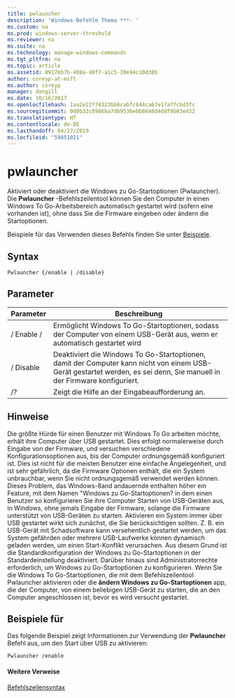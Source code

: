 ```yaml
---
title: pwlauncher
description: 'Windows-Befehle Thema ***- '
ms.custom: na
ms.prod: windows-server-threshold
ms.reviewer: na
ms.suite: na
ms.technology: manage-windows-commands
ms.tgt_pltfrm: na
ms.topic: article
ms.assetid: 0917bb7b-408a-40f7-a1c5-20e94c10d38b
author: coreyp-at-msft
ms.author: coreyp
manager: dongill
ms.date: 10/16/2017
ms.openlocfilehash: 1aa2e22f74323bb6cabfc644ca67e17a7fcbd3fc
ms.sourcegitcommit: 0d0b32c8986ba7db9536e0b8648d4ddf9b03e452
ms.translationtype: HT
ms.contentlocale: de-DE
ms.lasthandoff: 04/17/2019
ms.locfileid: "59851021"
---
```

# <a name="pwlauncher"></a>pwlauncher



Aktiviert oder deaktiviert die Windows zu Go-Startoptionen (Pwlauncher). Die **Pwlauncher** -Befehlszeilentool können Sie den Computer in einen Windows To Go-Arbeitsbereich automatisch gestartet wird (sofern eine vorhanden ist), ohne dass Sie die Firmware eingeben oder ändern die Startoptionen.

Beispiele für das Verwenden dieses Befehls finden Sie unter [Beispiele](#BKMK_examples).

## <a name="syntax"></a>Syntax

```
Pwlauncher {/enable | /disable}
```

## <a name="parameters"></a>Parameter

|Parameter|Beschreibung|
|---------|-----------|
|/ Enable /|Ermöglicht Windows To Go-Startoptionen, sodass der Computer von einem USB-Gerät aus, wenn er automatisch gestartet wird|
|/ Disable|Deaktiviert die Windows To Go-Startoptionen, damit der Computer kann nicht von einem USB-Gerät gestartet werden, es sei denn, Sie manuell in der Firmware konfiguriert.|
|/?|Zeigt die Hilfe an der Eingabeaufforderung an.|

## <a name="remarks"></a>Hinweise

Die größte Hürde für einen Benutzer mit Windows To Go arbeiten möchte, erhält ihre Computer über USB gestartet. Dies erfolgt normalerweise durch Eingabe von der Firmware, und versuchen verschiedene Konfigurationsoptionen aus, bis der Computer ordnungsgemäß konfiguriert ist. Dies ist nicht für die meisten Benutzer eine einfache Angelegenheit, und ist sehr gefährlich, da die Firmware Optionen enthält, die ein System unbrauchbar, wenn Sie nicht ordnungsgemäß verwendet werden können. Dieses Problem, das Windows-8and andauernde enthalten höher ein Feature, mit dem Namen "Windows zu Go-Startoptionen? in dem einen Benutzer so konfigurieren Sie ihre Computer Starten von USB-Geräten aus, in Windows, ohne jemals Eingabe der Firmware, solange die Firmware unterstützt von USB-Geräten zu starten. Aktivieren ein System immer über USB gestartet wirkt sich zunächst, die Sie berücksichtigen sollten. Z. B. ein USB-Gerät mit Schadsoftware kann versehentlich gestartet werden, um das System gefährden oder mehrere USB-Laufwerke können dynamisch geladen werden, um einen Start-Konflikt verursachen. Aus diesem Grund ist die Standardkonfiguration der Windows zu Go-Startoptionen in der Standardeinstellung deaktiviert. Darüber hinaus sind Administratorrechte erforderlich, um Windows zu Go-Startoptionen zu konfigurieren. Wenn Sie die Windows To Go-Startoptionen, die mit dem Befehlszeilentool Pwlauncher aktivieren oder die **ändern Windows zu Go-Startoptionen** app, die der Computer, von einem beliebigen USB-Gerät zu starten, die an den Computer angeschlossen ist, bevor es wird versucht gestartet.

## <a name="BKMK_examples"></a>Beispiele für

Das folgende Beispiel zeigt Informationen zur Verwendung der **Pwlauncher** Befehl aus, um den Start über USB zu aktivieren:
```
Pwlauncher /enable
```

#### <a name="additional-references"></a>Weitere Verweise

[Befehlszeilensyntax](command-line-syntax-key.md)